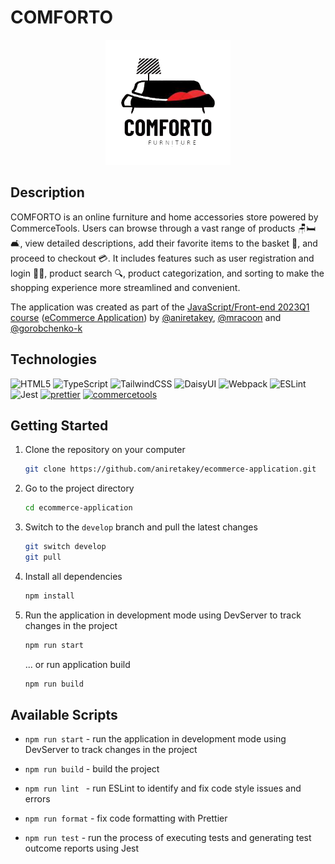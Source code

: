 # COMFORTO

<p align="center">
  <a href="https://aniretakey.github.io/ecommerce-application/">
    <img height="200" src="./src/assets/logo.png" alt="comforto-logo">
  </a>
</p>

## Description

COMFORTO is an online furniture and home accessories store powered by CommerceTools. Users can browse through a vast range of products 🪑🛏🛋, view detailed descriptions, add their favorite items to the basket 🛒, and proceed to checkout 💳. It includes features such as user registration and login 📝🔐, product search 🔍, product categorization, and sorting to make the shopping experience more streamlined and convenient.

The application was created as part of the [JavaScript/Front-end 2023Q1 course](https://rs.school/js/) ([eCommerce Application](https://github.com/rolling-scopes-school/tasks/tree/master/tasks/eCommerce-Application)) by [@aniretakey](https://github.com/aniretakey), [@mracoon](https://github.com/mracoon) and [@gorobchenko-k](https://github.com/gorobchenko-k)

## Technologies

![HTML5](https://img.shields.io/badge/html5-%23E34F26.svg?style=for-the-badge&logo=html5&logoColor=white)
![TypeScript](https://img.shields.io/badge/typescript-%23007ACC.svg?style=for-the-badge&logo=typescript&logoColor=white)
![TailwindCSS](https://img.shields.io/badge/tailwindcss-%2338B2AC.svg?style=for-the-badge&logo=tailwind-css&logoColor=white)
![DaisyUI](https://img.shields.io/badge/daisyui-5A0EF8?style=for-the-badge&logo=daisyui&logoColor=white)
![Webpack](https://img.shields.io/badge/webpack-%238DD6F9.svg?style=for-the-badge&logo=webpack&logoColor=black)
![ESLint](https://img.shields.io/badge/ESLint-4B3263?style=for-the-badge&logo=eslint&logoColor=white)
![Jest](https://img.shields.io/badge/-jest-%23C21325?style=for-the-badge&logo=jest&logoColor=white)
[<image src="https://github.com/aniretakey/ecommerce-application/assets/98079971/ff6eb911-01ba-44fd-bb45-8c171b7a5f44" alt="prettier" height="28px">](https://prettier.io/)
[<image src="https://commercetools.com/_build/images/logos/commercetools-logo-desktop.svg" alt="commercetools" height="26px">](https://commercetools.com/)

## Getting Started

1. Clone the repository on your computer
   ```sh
   git clone https://github.com/aniretakey/ecommerce-application.git
   ```
2. Go to the project directory
   ```sh
   cd ecommerce-application
   ```
3. Switch to the `develop` branch and pull the latest changes
   ```sh
   git switch develop
   git pull
   ```
4. Install all dependencies
   ```sh
   npm install
   ```
5. Run the application in development mode using DevServer to track changes in the project
   ```sh
   npm run start
   ```
   ... or run application build
   ```sh
   npm run build
   ```

## Available Scripts

- `npm run start` - run the application in development mode using DevServer to track changes in the project

- `npm run build` - build the project

- `npm run lint ` - run ESLint to identify and fix code style issues and errors

- `npm run format` - fix code formatting with Prettier

- `npm run test` - run the process of executing tests and generating test outcome reports using Jest
